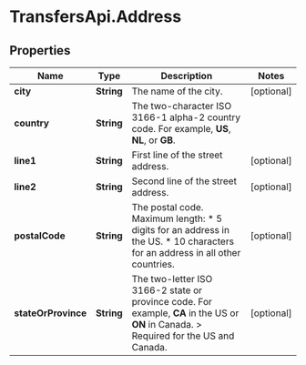 # TransfersApi.Address

## Properties

Name | Type | Description | Notes
------------ | ------------- | ------------- | -------------
**city** | **String** | The name of the city. | [optional] 
**country** | **String** | The two-character ISO 3166-1 alpha-2 country code. For example, **US**, **NL**, or **GB**. | 
**line1** | **String** | First line of the street address. | [optional] 
**line2** | **String** | Second line of the street address. | [optional] 
**postalCode** | **String** | The postal code. Maximum length: * 5 digits for an address in the US. * 10 characters for an address in all other countries. | [optional] 
**stateOrProvince** | **String** | The two-letter ISO 3166-2 state or province code. For example, **CA** in the US or **ON** in Canada. &gt; Required for the US and Canada. | [optional] 



